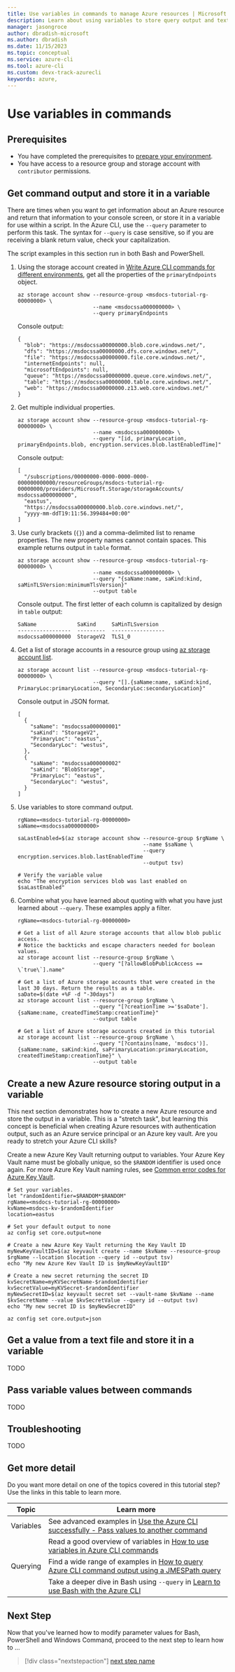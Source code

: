 ```yaml
---
title: Use variables in commands to manage Azure resources | Microsoft Docs
description: Learn about using variables to store query output and text file input.
manager: jasongroce
author: dbradish-microsoft
ms.author: dbradish
ms.date: 11/15/2023
ms.topic: conceptual
ms.service: azure-cli
ms.tool: azure-cli
ms.custom: devx-track-azurecli
keywords: azure, 
---
```

# Use variables in commands

## Prerequisites

* You have completed the prerequisites to [prepare your environment](./get-started-tutorial-1-prepare-environment.md).
* You have access to a resource group and storage account with `contributor` permissions.

## Get command output and store it in a variable

There are times when you want to get information about an Azure resource and return that information to your console screen, or store it in a variable for use within a script. In the Azure CLI, use the `--query` parameter to perform this task. The syntax for `--query` is case sensitive, so if you are receiving a blank return value, check your capitalization.

The script examples in this section run in both Bash and PowerShell.

1. Using the storage account created in [Write Azure CLI commands for different environments](./get-started-tutorial-2-work-environments.md), get all the properties of the `primaryEndpoints` object.

   ```azurecli-interactive
   az storage account show --resource-group <msdocs-tutorial-rg-00000000> \
                           --name <msdocssa000000000> \
                           --query primaryEndpoints
   ```

   Console output:

   ```output
   {
     "blob": "https://msdocssa00000000.blob.core.windows.net/",
     "dfs": "https://msdocssa00000000.dfs.core.windows.net/",
     "file": "https://msdocssa00000000.file.core.windows.net/",
     "internetEndpoints": null,
     "microsoftEndpoints": null,
     "queue": "https://msdocssa00000000.queue.core.windows.net/",
     "table": "https://msdocssa00000000.table.core.windows.net/",
     "web": "https://msdocssa00000000.z13.web.core.windows.net/"
   }
   ```

1. Get multiple individual properties.

   ```azurecli-interactive
   az storage account show --resource-group <msdocs-tutorial-rg-00000000> \
                           --name <msdocssa000000000> \
                           --query "[id, primaryLocation, primaryEndpoints.blob, encryption.services.blob.lastEnabledTime]"
   ```

   Console output:

   ```output
   [
     "/subscriptions/00000000-0000-0000-0000-000000000000/resourceGroups/msdocs-tutorial-rg-00000000/providers/Microsoft.Storage/storageAccounts/   msdocssa000000000",
     "eastus",
     "https://msdocssa000000000.blob.core.windows.net/",
     "yyyy-mm-ddT19:11:56.399484+00:00"
   ]
   ```

1. Use curly brackets (`{}`) and a comma-delimited list to rename properties. The new property names cannot contain spaces. This example returns output in `table` format.

   ```azurecli-interactive
   az storage account show --resource-group <msdocs-tutorial-rg-00000000> \
                           --name <msdocssa000000000> \
                           --query "{saName:name, saKind:kind, saMinTLSVersion:minimumTlsVersion}"
                           --output table
   ```

   Console output.  The first letter of each column is capitalized by design in `table` output:

   ```output
   SaName             SaKind     SaMinTLSversion
   -----------------  ---------  -----------------
   msdocssa000000000  StorageV2  TLS1_0
   ```

1. Get a list of storage accounts in a resource group using [az storage account list](/cli/azure/storage/account#az-storage-account-list).

   ```azurecli-interactive
   az storage account list --resource-group <msdocs-tutorial-rg-00000000> \
                           --query "[].{saName:name, saKind:kind, PrimaryLoc:primaryLocation, SecondaryLoc:secondaryLocation}"
   ```

   Console output in JSON format.

   ```output
   [
     {
       "saName": "msdocssa000000001"
       "saKind": "StorageV2",
       "PrimaryLoc": "eastus",
       "SecondaryLoc": "westus",
     },
     {
       "saName": "msdocssa000000002"
       "saKind": "BlobStorage",
       "PrimaryLoc": "eastus",
       "SecondaryLoc": "westus",
     }
   ]
   ```

1. Use variables to store command output.

   ```azurecli-interactive
   rgName=<msdocs-tutorial-rg-00000000>
   saName=<msdocssa000000000> 
   
   saLastEnabled=$(az storage account show --resource-group $rgName \
                                           --name $saName \  
                                           --query encryption.services.blob.lastEnabledTime
                                           --output tsv)
   
   # Verify the variable value
   echo "The encryption services blob was last enabled on $saLastEnabled"
   ```

1. Combine what you have learned about quoting with what you have just learned about `--query`. These examples apply a filter.

   ```azurecli-interactive
   rgName=<msdocs-tutorial-rg-00000000>
   
   # Get a list of all Azure storage accounts that allow blob public access.
   # Notice the backticks and escape characters needed for boolean values.
   az storage account list --resource-group $rgName \
                           --query "[?allowBlobPublicAccess == \`true\`].name"
   
   # Get a list of Azure storage accounts that were created in the last 30 days. Return the results as a table.
   saDate=$(date +%F -d "-30days")
   az storage account list --resource-group $rgName \
                           --query "[?creationTime >='$saDate'].{saName:name, createdTimeStamp:creationTime}"
                           --output table
   
   # Get a list of Azure storage accounts created in this tutorial
   az storage account list --resource-group $rgName \
                           --query "[?contains(name, 'msdocs')].{saName:name, saKind:kind, saPrimaryLocation:primaryLocation,    createdTimeStamp:creationTime}" \
                           --output table
   ```

## Create a new Azure resource storing output in a variable

This next section demonstrates how to create a new Azure resource and store the output in a variable. This is a "stretch task", but learning this concept is beneficial when creating Azure resources with authentication output, such as an Azure service principal or an Azure key vault. Are you ready to stretch your Azure CLI skills?

Create a new Azure Key Vault returning output to variables. Your Azure Key Vault name must be globally unique, so the `$RANDOM` identifier is used once again. For more Azure Key Vault naming rules, see [Common error codes for Azure Key Vault](/azure/key-vault/general/common-error-codes).

```azurecli-interactive
# Set your variables.
let "randomIdentifier=$RANDOM*$RANDOM"
rgName=<msdocs-tutorial-rg-00000000>
kvName=msdocs-kv-$randomIdentifier
location=eastus

# Set your default output to none
az config set core.output=none

# Create a new Azure Key Vault returning the Key Vault ID
myNewKeyVaultID=$(az keyvault create --name $kvName --resource-group $rgName --location $location --query id --output tsv)
echo "My new Azure Kev Vault ID is $myNewKeyVaultID"

# Create a new secret returning the secret ID
kvSecretName=myKVSecretName-$randomIdentifier
kvSecretValue=myKVSecret-$randomIdentifier
myNewSecretID=$(az keyvault secret set --vault-name $kvName --name $kvSecretName --value $kvSecretValue --query id --output tsv)
echo "My new secret ID is $myNewSecretID"

az config set core.output=json
```

## Get a value from a text file and store it in a variable


TODO

## Pass variable values between commands


TODO

## Troubleshooting

TODO

## Get more detail

Do you want more detail on one of the topics covered in this tutorial step? Use the links in this table to learn more.

|Topic| Learn more|
|-|-|
|Variables| See advanced examples in [Use the Azure CLI successfully - Pass values to another command](./use-cli-effectively.md#pass-values-to-another-command)
|| Read a good overview of variables in [How to use variables in Azure CLI commands](./azure-cli-variables.md)|
|Querying| Find a wide range of examples in [How to query Azure CLI command output using a JMESPath query](./query-azure-cli.md)
| | Take a deeper dive in Bash using `--query` in [Learn to use Bash with the Azure CLI](./azure-cli-learn-bash.md)


## Next Step

Now that you've learned how to modify parameter values for Bash, PowerShell and Windows Command, proceed to the next step to learn how to ...

> [!div class="nextstepaction"]
> [next step name](./azure-cli-sp-tutorial-3.md)
